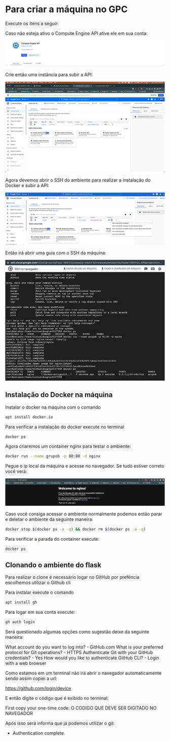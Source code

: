 # Para criar a máquina no GPC

Execute os itens a seguir:

Caso não esteja ativo o Compute Engine API ative ele em sua conta:

![Imagem](imgs/gpc_1.png)

Crie então uma instância para subir a API:

![Imagem](imgs/gpc_2.png)

Agora devemos abrir o SSH do ambiente para realizar a instalação do Docker e subir a API:

![Imagem](imgs/gpc_3.png)

Então irá abrir uma guia com o SSH da máquina:

![Imagem](imgs/gpc_4.png)

## Instalação do Docker na máquina

Instalar o docker na máquina com o comando

```bash
apt install docker.io
```

Para verificar a instalação do docker execute no terminal

```bash
docker ps
```

Agora criaremos um container nginx para testar o ambiente:

```bash
docker run --name grupob -p 80:80 -d nginx
```

Pegue o ip local da máquina e acesse no navegador. Se tudo estiver correto você verá:

![Imagem](imgs/img1.png)


Caso você consiga acessar o ambiente normalmente podemos então parar e deletar o ambiente da seguinte maneira:

```bash
docker stop $(docker ps -a -q) && docker rm $(docker ps -a -q)
```

Para verificar a parada do container execute:

```bash
docker ps
```

## Clonando o ambiente do flask

Para realizar o clone é necessário logar no GitHub por prefência escolhemos utilizar o Github cli

Para instalar execute o comando

```bash
apt install gh
```

Para logar em sua conta execute:

```bash
gh auth login
```

Será questionado algumas opções como sugestão deixe da seguinte maneira:

What account do you want to log into? - GitHub.com
What is your preferred protocol for Git operations? - HTTPS
Authenticate Git with your GitHub credentials? - Yes
How would you like to authenticate GitHub CLI? - Login with a web browser

Como estamos em um terminal não irá abrir o navegador automaticamente sendo assim copiei a url:

https://github.com/login/device

E então digite o código que é exibido no terminal:

First copy your one-time code: O CODIGO QUE DEVE SER DIGITADO NO NAVEGADOR

Após isso será informa que já podemos utilizar o git:

 - Authentication complete.
